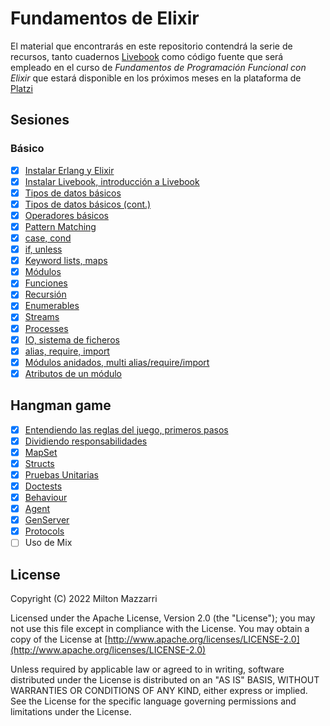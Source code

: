 # Fundamentos de Elixir

El material que encontrarás en este repositorio contendrá la serie de recursos,
tanto cuadernos [Livebook][] como código fuente que será empleado en el curso
de _Fundamentos de Programación Funcional con Elixir_ que estará disponible en
los próximos meses en la plataforma de [Platzi][]

## Sesiones

### Básico

* [x] [Instalar Erlang y Elixir](https://elixir-lang.org/install.html)
* [x] [Instalar Livebook, introducción a Livebook](./getting_started/livebook.livemd)
* [x] [Tipos de datos básicos](./getting_started/basic_types.livemd)
* [x] [Tipos de datos básicos (cont.)](./getting_started/basic_types_cont.livemd)
* [x] [Operadores básicos](./getting_started/basic_operators.livemd)
* [x] [Pattern Matching](./getting_started/pattern_matching.livemd)
* [x] [case, cond](./getting_started/case_and_cond.livemd)
* [x] [if, unless](./getting_started/if_and_unless.livemd)
* [x] [Keyword lists, maps](./getting_started/keywords_and_maps.livemd)
* [x] [Módulos](./getting_started/modules.livemd)
* [x] [Funciones](./getting_started/functions.livemd)
* [x] [Recursión](./getting_started/recursion.livemd)
* [x] [Enumerables](./getting_started/enumerables.livemd)
* [x] [Streams](./getting_started/streams.livemd)
* [x] [Processes](./getting_started/processes.livemd)
* [x] [IO, sistema de ficheros](./getting_started/io_and_the_file_system.livemd)
* [x] [alias, require, import](./getting_started/alias_require_and_import.livemd)
* [x] [Módulos anidados, multi alias/require/import](./getting_started/nested_modules.livemd)
* [x] [Atributos de un módulo](./getting_started/module_attributes.livemd)

## Hangman game

* [x] [Entendiendo las reglas del juego, primeros pasos](./hangman/02-getting_started.livemd)
* [x] [Dividiendo responsabilidades](./hangman/03-single_responsability.livemd)
* [x] [MapSet](./hangman/04-map_set.livemd)
* [x] [Structs](./hangman/05-structs.livemd)
* [x] [Pruebas Unitarias](./hangman/06-unit_tests.livemd)
* [x] [Doctests](./hangman/07-doctests.livemd)
* [x] [Behaviour](./hangman/08-behaviour.livemd)
* [x] [Agent](./hangman/09-agent.livemd)
* [x] [GenServer](./hangman/10-gen_server.livemd)
* [x] [Protocols](./hangman/11-protocols.livemd)
* [ ] Uso de Mix

## License

Copyright (C) 2022 Milton Mazzarri

Licensed under the Apache License, Version 2.0 (the "License");
you may not use this file except in compliance with the License.
You may obtain a copy of the License at [http://www.apache.org/licenses/LICENSE-2.0](http://www.apache.org/licenses/LICENSE-2.0)

Unless required by applicable law or agreed to in writing, software
distributed under the License is distributed on an "AS IS" BASIS,
WITHOUT WARRANTIES OR CONDITIONS OF ANY KIND, either express or implied.
See the License for the specific language governing permissions and
limitations under the License.

[Livebook]: https://livebook.dev
[Platzi]: https://platzi.com/
